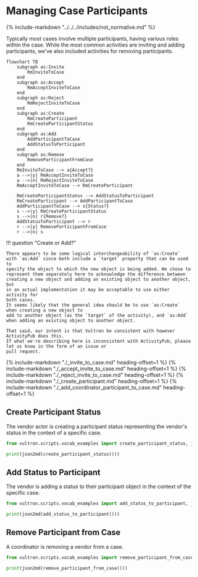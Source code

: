 # Managing Case Participants

{% include-markdown "../../../includes/not_normative.md" %}

Typically most cases involve multiple participants, having various roles
within the case. While the most common activities are inviting and adding
participants, we've also included activities for removing participants.

```mermaid
flowchart TB
    subgraph as:Invite 
        RmInviteToCase
    end
    subgraph as:Accept
        RmAcceptInviteToCase
    end
    subgraph as:Reject
        RmRejectInviteToCase
    end
    subgraph as:Create
        RmCreateParticipant
        RmCreateParticipantStatus
    end
    subgraph as:Add
        AddParticipantToCase
        AddStatusToParticipant
    end
    subgraph as:Remove
        RemoveParticipantFromCase
    end
    RmInviteToCase --> a{Accept?}
    a -->|y| RmAcceptInviteToCase
    a -->|n| RmRejectInviteToCase
    RmAcceptInviteToCase --> RmCreateParticipant
    
    RmCreateParticipantStatus --> AddStatusToParticipant
    RmCreateParticipant --> AddParticipantToCase
    AddParticipantToCase --> s{Status?}
    s -->|y| RmCreateParticipantStatus
    s -->|n| r{Remove?}
    AddStatusToParticipant --> r
    r -->|y| RemoveParticipantFromCase
    r -->|n| s
```

!!! question "Create or Add?"

    There appears to be some logical interchangeability of `as:Create` 
    with `as:Add` since both include a `target` property that can be used to
    specify the object to which the new object is being added. We chose to 
    represent them separately here to acknowledge the difference between
    creating a new object and adding an existing object to another object, but
    in an actual implementation it may be acceptable to use either activity for
    both cases.
    It seems likely that the general idea should be to use `as:Create` when creating a new object to 
    add to another object (as the `target` of the activity), and `as:Add` when adding an existing object to another object. 
    
    That said, our intent is that Vultron be consistent with however ActivityPub does this.
    If what we're describing here is inconsistent with ActivityPub, please let us know in the form of an issue or 
    pull request.

{% include-markdown "./_invite_to_case.md" heading-offset=1 %}
{% include-markdown "./_accept_invite_to_case.md" heading-offset=1 %}
{% include-markdown "./_reject_invite_to_case.md" heading-offset=1 %}
{% include-markdown "./_create_participant.md" heading-offset=1 %}
{% include-markdown "./_add_coordinator_participant_to_case.md" heading-offset=1 %}

## Create Participant Status

The vendor actor is creating a participant status representing the vendor's status in the context of a specific case.

```python exec="true" idprefix=""
from vultron.scripts.vocab_examples import create_participant_status, json2md

print(json2md(create_participant_status()))
```

## Add Status to Participant

The vendor is adding a status to their participant object in the context of the specific case.

```python exec="true" idprefix=""
from vultron.scripts.vocab_examples import add_status_to_participant, json2md

print(json2md(add_status_to_participant()))
```

## Remove Participant from Case

A coordinator is removing a vendor from a case.

```python exec="true" idprefix=""
from vultron.scripts.vocab_examples import remove_participant_from_case, json2md

print(json2md(remove_participant_from_case()))
```
